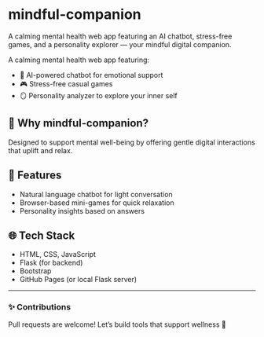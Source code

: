# mindful-companion
A calming mental health web app featuring an AI chatbot, stress-free games, and a personality explorer — your mindful digital companion.

A calming mental health web app featuring:

- 🧠 AI-powered chatbot for emotional support
- 🎮 Stress-free casual games
- 🪞 Personality analyzer to explore your inner self

## 💖 Why mindful-companion?

Designed to support mental well-being by offering gentle digital interactions that uplift and relax.

## 🚀 Features

- Natural language chatbot for light conversation
- Browser-based mini-games for quick relaxation
- Personality insights based on answers

## 🌐 Tech Stack

- HTML, CSS, JavaScript
- Flask (for backend)
- Bootstrap
- GitHub Pages (or local Flask server)

---

### ✨ Contributions

Pull requests are welcome! Let’s build tools that support wellness 💫

